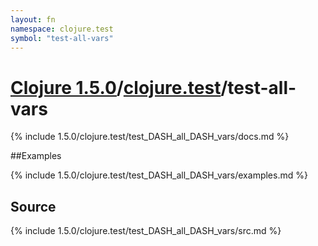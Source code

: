 ```yaml
---
layout: fn
namespace: clojure.test
symbol: "test-all-vars"
---
```


# [Clojure 1.5.0](../../)/[clojure.test](../)/test-all-vars

{% include 1.5.0/clojure.test/test_DASH_all_DASH_vars/docs.md %}

##Examples

{% include 1.5.0/clojure.test/test_DASH_all_DASH_vars/examples.md %}
## Source
{% include 1.5.0/clojure.test/test_DASH_all_DASH_vars/src.md %}

